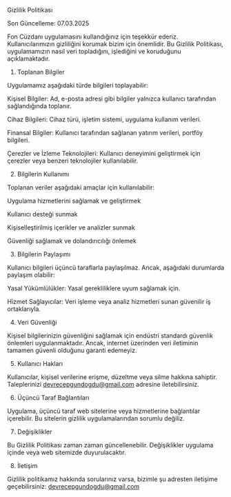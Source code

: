 Gizlilik Politikası

Son Güncelleme: 07.03.2025

Fon Cüzdanı uygulamasını kullandığınız için teşekkür ederiz. Kullanıcılarımızın gizliliğini korumak bizim için önemlidir. Bu Gizlilik Politikası, uygulamamızın nasıl veri topladığını, işlediğini ve koruduğunu açıklamaktadır.

1. Toplanan Bilgiler

Uygulamamız aşağıdaki türde bilgileri toplayabilir:

Kişisel Bilgiler: Ad, e-posta adresi gibi bilgiler yalnızca kullanıcı tarafından sağlandığında toplanır.

Cihaz Bilgileri: Cihaz türü, işletim sistemi, uygulama kullanım verileri.

Finansal Bilgiler: Kullanıcı tarafından sağlanan yatırım verileri, portföy bilgileri.

Çerezler ve İzleme Teknolojileri: Kullanıcı deneyimini geliştirmek için çerezler veya benzeri teknolojiler kullanılabilir.

2. Bilgilerin Kullanımı

Toplanan veriler aşağıdaki amaçlar için kullanılabilir:

Uygulama hizmetlerini sağlamak ve geliştirmek

Kullanıcı desteği sunmak

Kişiselleştirilmiş içerikler ve analizler sunmak

Güvenliği sağlamak ve dolandırıcılığı önlemek

3. Bilgilerin Paylaşımı

Kullanıcı bilgileri üçüncü taraflarla paylaşılmaz. Ancak, aşağıdaki durumlarda paylaşım olabilir:

Yasal Yükümlülükler: Yasal gerekliliklere uyum sağlamak için.

Hizmet Sağlayıcılar: Veri işleme veya analiz hizmetleri sunan güvenilir iş ortaklarıyla.

4. Veri Güvenliği

Kişisel bilgilerinizin güvenliğini sağlamak için endüstri standardı güvenlik önlemleri uygulanmaktadır. Ancak, internet üzerinden veri iletiminin tamamen güvenli olduğunu garanti edemeyiz.

5. Kullanıcı Hakları

Kullanıcılar, kişisel verilerine erişme, düzeltme veya silme hakkına sahiptir. Taleplerinizi devrecepgundogdu@gmail.com adresine iletebilirsiniz.

6. Üçüncü Taraf Bağlantıları

Uygulama, üçüncü taraf web sitelerine veya hizmetlerine bağlantılar içerebilir. Bu sitelerin gizlilik uygulamalarından sorumlu değiliz.

7. Değişiklikler

Bu Gizlilik Politikası zaman zaman güncellenebilir. Değişiklikler uygulama içinde veya web sitemizde duyurulacaktır.

8. İletişim

Gizlilik politikamız hakkında sorularınız varsa, bizimle şu adresten iletişime geçebilirsiniz: devrecepgundogdu@gmail.com

